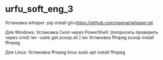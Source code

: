 # urfu_soft_eng_3
Установка whisper:
pip install git+https://github.com/openai/whisper.git

Для Windows:
Установка Скоп через PowerShell: (попросить проверить через cmd)
iwr -useb get.scoop.sh | iex
Установка ffmpeg 
scoop install ffmpeg

Для Linux:
Установка ffmpeg linux
sudo apt install ffmpeg
